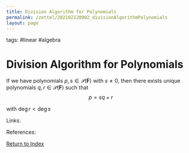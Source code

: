 ```yaml
---
title: Division Algorithm for Polynomials
permalink: /zettel/202102120902_divisionAlgorithmPolynomials
layout: page
---
```

tags: #linear #algebra

# Division Algorithm for Polynomials

If we have polynomials $p, s \in \mathcal{P}(\mathbf{F})$ with $s \neq 0$, then there exists unique polynomials 
$q, r \in \mathcal{P}(\mathbf{F})$ such that 
$$
p = sq + r
$$

with $\mathrm{deg} \, r < \mathrm{deg} \, s$

Links: 

References: 

[Return to Index](index)